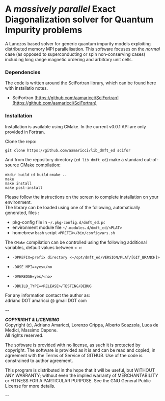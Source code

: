 # A *massively parallel* Exact Diagonalization solver for Quantum Impurity problems

A Lanczos based solver for generic quantum impurity models exploiting distributed memory MPI parallelisation. This software focuses on the *normal* case (as opposed to superconducting or spin non-conserving cases) including long range magnetic ordering and arbitrary unit cells. 

### Dependencies

The code is written around the SciFortran library, which can be found here with installatio notes.   

* SciFortran [https://github.com/aamaricci/SciFortran](https://github.com/aamaricci/SciFortran)  

### Installation

Installation is  available using CMake. In the current v0.0.1 API are only provided in Fortran.   

Clone the repo:

`git clone https://github.com/aamaricci/lib_dmft_ed scifor`

And from the repository directory (`cd lib_dmft_ed`) make a standard out-of-source CMake compilation:

`mkdir build`
`cd build`
`cmake ..`     
`make`     
`make install`   
`make post-install`    

Please follow the instructions on the screen to complete installation on your environment.  
The library can be loaded using one of the following, automatically generated, files :  

* pkg-config file in `~/.pkg-config.d/dmft_ed.pc`  
* environment module file `~/.modules.d/dmft_ed/<PLAT>`  
* homebrew `bash` script `<PREFIX>/bin/configvars.sh`


The `CMake` compilation can be controlled using the following additional variables, default values between `< >`:   

* `-DPREFIX=prefix directory <~/opt/dmft_ed/VERSION/PLAT/[GIT_BRANCH]>` 

* `-DUSE_MPI=<yes>/no`  

* `-DVERBOSE=yes/<no> `  

* `-DBUILD_TYPE=<RELEASE>/TESTING/DEBUG`  


For any information contact the author as:  
adriano DOT amaricci @ gmail DOT com

--

***COPYRIGHT & LICENSING***  
Copyright  (c), Adriano Amaricci, Lorenzo Crippa, Alberto Scazzola, Luca de Medici, Massimo Capone.  
All rights reserved. 

The software is provided with no license, as such it is protected by copyright.
The software is provided as it is and can be read and copied, in agreement with 
the Terms of Service of GITHUB. Use of the code is constrained to author agreement.   

<!--This program is free software: you can redistribute it and/or modify-->
<!--it under the terms of the GNU General Public License as published by-->
<!--the Free Software Foundation, either version 3 of the License, or-->
<!--(at your option) any later version.-->

<!--You should have received a copy of the GNU General Public License-->
<!--along with this program.  If not, see <http://www.gnu.org/licenses/>.-->

This program is distributed in the hope that it will be useful,
but WITHOUT ANY WARRANTY; without even the implied warranty of
MERCHANTABILITY or FITNESS FOR A PARTICULAR PURPOSE.  See the
GNU General Public License for more details.


--



